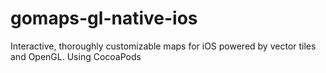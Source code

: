 # gomaps-gl-native-ios
Interactive, thoroughly customizable maps for iOS powered by vector tiles and OpenGL. Using CocoaPods
